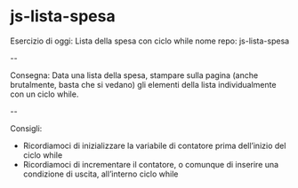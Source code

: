 # js-lista-spesa

Esercizio di oggi: Lista della spesa con ciclo while
nome repo: js-lista-spesa

--

Consegna:
Data una lista della spesa, stampare sulla pagina (anche brutalmente, basta che si vedano) gli elementi della lista individualmente con un ciclo while.

--


Consigli:
- Ricordiamoci di inizializzare la variabile di contatore prima dell’inizio del ciclo while
- Ricordiamoci di incrementare il contatore, o comunque di inserire una condizione di uscita, all’interno ciclo while

